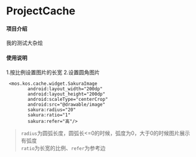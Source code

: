 # ProjectCache

#### 项目介绍
我的测试大杂烩

#### 使用说明

1.按比例设置图片的长宽
2.设置圆角图片
```
 <mos.kos.cache.widget.SakuraImage
        android:layout_width="200dp"
        android:layout_height="200dp"
        android:scaleType="centerCrop"
        android:src="@drawable/image"
        sakura:radius="20"
        sakura:ratio="1"
        sakura:refer="高"/>
```
> `radius`为圆弧长度，圆弧长<=0的时候，弧度为0，大于0的时候图片展示有弧度
><br/> `ratio`为长宽的比例、`refer`为参考边